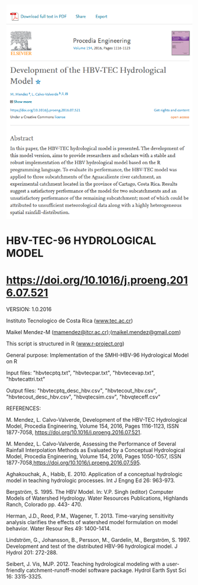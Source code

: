 ![alt test](/hbv_tec2.png)
# HBV-TEC-96 HYDROLOGICAL MODEL

# https://doi.org/10.1016/j.proeng.2016.07.521

VERSION: 1.0.2016

Instituto Tecnologico de Costa Rica (www.tec.ac.cr)

Maikel Mendez-M (mamendez@itcr.ac.cr);(maikel.mendez@gmail.com)

This script is structured in R (www.r-project.org)

General purpose: Implementation of the SMHI-HBV-96 Hydrological Model on R

Input files: "hbvtecptq.txt", "hbvtecpar.txt", "hbvtecevap.txt", "hbvtecattri.txt" 

Output files: "hbvtecptq_desc_hbv.csv", "hbvtecout_hbv.csv", "hbvtecout_desc_hbv.csv",
"hbvqtecsim.csv", "hbvqteceff.csv"

REFERENCES:

M. Mendez, L. Calvo-Valverde, Development of the HBV-TEC Hydrological Model, Procedia Engineering, Volume 154, 2016, Pages 1116-1123, ISSN 1877-7058, https://doi.org/10.1016/j.proeng.2016.07.521.

M. Mendez, L. Calvo-Valverde, Assessing the Performance of Several Rainfall Interpolation Methods as Evaluated by a Conceptual Hydrological Model, Procedia Engineering, Volume 154, 2016, Pages 1050-1057, ISSN 1877-7058,https://doi.org/10.1016/j.proeng.2016.07.595.

Aghakouchak, A., Habib, E. 2010. Application of a conceptual hydrologic model in teaching hydrologic processes. Int J Engng Ed 26: 963-973.
 
Bergström, S. 1995. The HBV Model. In: V.P. Singh (editor) Computer Models of Watershed Hydrology. Water Resources Publications, Highlands Ranch, Colorado pp. 443- 470.

Herman, J.D., Reed, P.M., Wagener, T. 2013. Time-varying sensitivity analysis clarifies the effects of watershed model formulation on model behavior. Water Resour Res 49: 1400-1414.

Lindström, G., Johansson, B., Persson, M., Gardelin, M., Bergström, S. 1997. Development and test of the distributed HBV-96 hydrological model. J Hydrol 201: 272-288.
 
Seibert, J. Vis, MJP. 2012. Teaching hydrological modeling with a user-friendly catchment-runoff-model software package. Hydrol Earth Syst Sci 16: 3315-3325.

